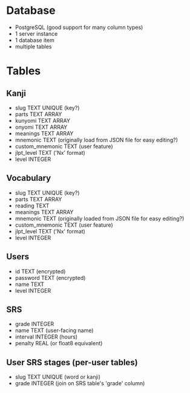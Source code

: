 # Database
- PostgreSQL (good support for many column types)
- 1 server instance
- 1 database item
- multiple tables

# Tables

## Kanji
- slug              TEXT UNIQUE (key?)
- parts             TEXT ARRAY
- kunyomi           TEXT ARRAY
- onyomi            TEXT ARRAY
- meanings          TEXT ARRAY
- mnemonic          TEXT (originally load from JSON file for easy editing?)
- custom_mnemonic   TEXT (user feature)
- jlpt_level        TEXT ('Nx' format)
- level             INTEGER

## Vocabulary
- slug              TEXT UNIQUE (key?)
- parts             TEXT ARRAY
- reading           TEXT
- meanings          TEXT ARRAY
- mnemonic          TEXT (originally loaded from JSON file for easy editing?)
- custom_mnemonic   TEXT (user feature)
- jlpt_level        TEXT ('Nx' format) 
- level             INTEGER

## Users
- id                TEXT (encrypted)
- password          TEXT (encrypted)
- name              TEXT
- level             INTEGER

## SRS
- grade             INTEGER
- name              TEXT (user-facing name)
- interval          INTEGER (hours)
- penalty           REAL (or float8 equivalent)

## User SRS stages (per-user tables)
- slug              TEXT UNIQUE (word or kanji)
- grade             INTEGER (join on SRS table's 'grade' column)
